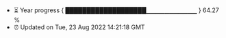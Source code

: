 - ⏳ Year progress { ███████████████████▁▁▁▁▁▁▁▁▁▁▁ } 64.27 %
- ⏰ Updated on Tue, 23 Aug 2022 14:21:18 GMT

